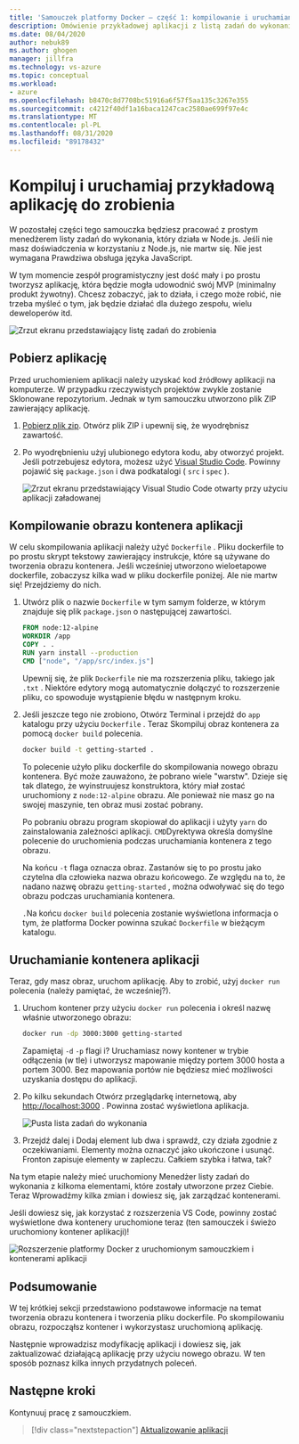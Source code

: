 ```yaml
---
title: 'Samouczek platformy Docker — część 1: kompilowanie i uruchamianie przykładowej aplikacji z listą zadań do zrobienia'
description: Omówienie przykładowej aplikacji z listą zadań do wykonania działającą w Node.js.
ms.date: 08/04/2020
author: nebuk89
ms.author: ghogen
manager: jillfra
ms.technology: vs-azure
ms.topic: conceptual
ms.workload:
- azure
ms.openlocfilehash: b8470c8d7708bc51916a6f57f5aa135c3267e355
ms.sourcegitcommit: c4212f40df1a16baca1247cac2580ae699f97e4c
ms.translationtype: MT
ms.contentlocale: pl-PL
ms.lasthandoff: 08/31/2020
ms.locfileid: "89178432"
---
```

# <a name="build-and-run-the-todo-sample-app"></a>Kompiluj i uruchamiaj przykładową aplikację do zrobienia

W pozostałej części tego samouczka będziesz pracować z prostym menedżerem listy zadań do wykonania, który działa w Node.js. Jeśli nie masz doświadczenia w korzystaniu z Node.js, nie martw się. Nie jest wymagana Prawdziwa obsługa języka JavaScript.

W tym momencie zespół programistyczny jest dość mały i po prostu tworzysz aplikację, która będzie mogła udowodnić swój MVP (minimalny produkt żywotny). Chcesz zobaczyć, jak to działa, i czego może robić, nie trzeba myśleć o tym, jak będzie działać dla dużego zespołu, wielu deweloperów itd.

![Zrzut ekranu przedstawiający listę zadań do zrobienia](media/todo-list-sample.png)

## <a name="get-the-app"></a>Pobierz aplikację

Przed uruchomieniem aplikacji należy uzyskać kod źródłowy aplikacji na komputerze. W przypadku rzeczywistych projektów zwykle zostanie Sklonowane repozytorium. Jednak w tym samouczku utworzono plik ZIP zawierający aplikację.

1. [Pobierz plik zip](/assets/app.zip). Otwórz plik ZIP i upewnij się, że wyodrębnisz zawartość.

1. Po wyodrębnieniu użyj ulubionego edytora kodu, aby otworzyć projekt. Jeśli potrzebujesz edytora, możesz użyć [Visual Studio Code](https://code.visualstudio.com/). Powinny pojawić się `package.json` i dwa podkatalogi ( `src` i `spec` ).

    ![Zrzut ekranu przedstawiający Visual Studio Code otwarty przy użyciu aplikacji załadowanej](media/ide-screenshot.png)

## <a name="building-the-apps-container-image"></a>Kompilowanie obrazu kontenera aplikacji

W celu skompilowania aplikacji należy użyć `Dockerfile` . Pliku dockerfile to po prostu skrypt tekstowy zawierający instrukcje, które są używane do tworzenia obrazu kontenera. Jeśli wcześniej utworzono wieloetapowe dockerfile, zobaczysz kilka wad w pliku dockerfile poniżej. Ale nie martw się! Przejdziemy do nich.

1. Utwórz plik o nazwie `Dockerfile` w tym samym folderze, w którym znajduje się plik `package.json` o następującej zawartości.

    ```dockerfile
    FROM node:12-alpine
    WORKDIR /app
    COPY . .
    RUN yarn install --production
    CMD ["node", "/app/src/index.js"]
    ```

    Upewnij się, że plik `Dockerfile` nie ma rozszerzenia pliku, takiego jak `.txt` . Niektóre edytory mogą automatycznie dołączyć to rozszerzenie pliku, co spowoduje wystąpienie błędu w następnym kroku.

1. Jeśli jeszcze tego nie zrobiono, Otwórz Terminal i przejdź do `app` katalogu przy użyciu `Dockerfile` . Teraz Skompiluj obraz kontenera za pomocą `docker build` polecenia.

    ```bash
    docker build -t getting-started .
    ```

    To polecenie użyło pliku dockerfile do skompilowania nowego obrazu kontenera. Być może zauważono, że pobrano wiele "warstw". Dzieje się tak dlatego, że wyinstruujesz konstruktora, który miał zostać uruchomiony z `node:12-alpine` obrazu. Ale ponieważ nie masz go na swojej maszynie, ten obraz musi zostać pobrany.

    Po pobraniu obrazu program skopiował do aplikacji i użyty `yarn` do zainstalowania zależności aplikacji. `CMD`Dyrektywa określa domyślne polecenie do uruchomienia podczas uruchamiania kontenera z tego obrazu.

    Na końcu `-t` flaga oznacza obraz. Zastanów się to po prostu jako czytelna dla człowieka nazwa obrazu końcowego. Ze względu na to, że nadano nazwę obrazu `getting-started` , można odwoływać się do tego obrazu podczas uruchamiania kontenera.

    `.`Na końcu `docker build` polecenia zostanie wyświetlona informacja o tym, że platforma Docker powinna szukać `Dockerfile` w bieżącym katalogu.

## <a name="starting-an-app-container"></a>Uruchamianie kontenera aplikacji

Teraz, gdy masz obraz, uruchom aplikację. Aby to zrobić, użyj `docker run` polecenia (należy pamiętać, że wcześniej?).

1. Uruchom kontener przy użyciu `docker run` polecenia i określ nazwę właśnie utworzonego obrazu:

    ```bash
    docker run -dp 3000:3000 getting-started
    ```

    Zapamiętaj `-d` `-p` flagi i? Uruchamiasz nowy kontener w trybie odłączenia (w tle) i utworzysz mapowanie między portem 3000 hosta a portem 3000. Bez mapowania portów nie będziesz mieć możliwości uzyskania dostępu do aplikacji.

1. Po kilku sekundach Otwórz przeglądarkę internetową, aby [http://localhost:3000](http://localhost:3000) .
    Powinna zostać wyświetlona aplikacja.

    ![Pusta lista zadań do wykonania](media/todo-list-empty.png)

1. Przejdź dalej i Dodaj element lub dwa i sprawdź, czy działa zgodnie z oczekiwaniami. Elementy można oznaczyć jako ukończone i usunąć. Fronton zapisuje elementy w zapleczu. Całkiem szybka i łatwa, tak?

Na tym etapie należy mieć uruchomiony Menedżer listy zadań do wykonania z kilkoma elementami, które zostały utworzone przez Ciebie. Teraz Wprowadźmy kilka zmian i dowiesz się, jak zarządzać kontenerami.

Jeśli dowiesz się, jak korzystać z rozszerzenia VS Code, powinny zostać wyświetlone dwa kontenery uruchomione teraz (ten samouczek i świeżo uruchomiony kontener aplikacji)!

![Rozszerzenie platformy Docker z uruchomionym samouczkiem i kontenerami aplikacji](media/vs-two-containers.png)

## <a name="recap"></a>Podsumowanie

W tej krótkiej sekcji przedstawiono podstawowe informacje na temat tworzenia obrazu kontenera i tworzenia pliku dockerfile. Po skompilowaniu obrazu, rozpocząłsz kontener i wykorzystasz uruchomioną aplikację.

Następnie wprowadzisz modyfikację aplikacji i dowiesz się, jak zaktualizować działającą aplikację przy użyciu nowego obrazu. W ten sposób poznasz kilka innych przydatnych poleceń.

## <a name="next-steps"></a>Następne kroki

Kontynuuj pracę z samouczkiem.

> [!div class="nextstepaction"]
> [Aktualizowanie aplikacji](update-your-app.md)